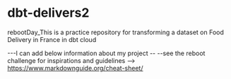 # dbt-delivers2
rebootDay_This is a practice repository for transforming a dataset on Food Delivery in France in dbt cloud

---I can add below information about my project --
--see the reboot challenge for inspirations and guidelines
--> https://www.markdownguide.org/cheat-sheet/